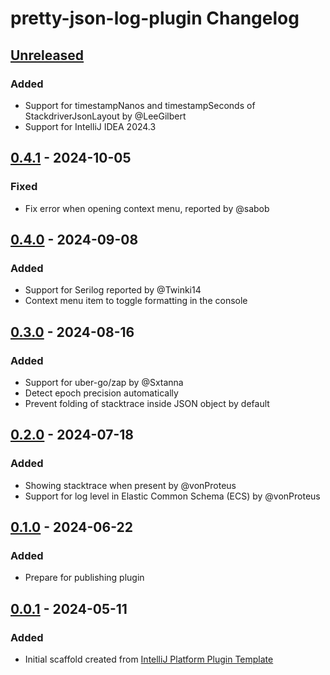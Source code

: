 <!-- Keep a Changelog guide -> https://keepachangelog.com -->

# pretty-json-log-plugin Changelog

## [Unreleased]

### Added

- Support for timestampNanos and timestampSeconds of StackdriverJsonLayout by @LeeGilbert
- Support for IntelliJ IDEA 2024.3

## [0.4.1] - 2024-10-05

### Fixed

- Fix error when opening context menu, reported by @sabob

## [0.4.0] - 2024-09-08

### Added

- Support for Serilog reported by @Twinki14
- Context menu item to toggle formatting in the console

## [0.3.0] - 2024-08-16

### Added

- Support for uber-go/zap by @Sxtanna
- Detect epoch precision automatically
- Prevent folding of stacktrace inside JSON object by default

## [0.2.0] - 2024-07-18

### Added

- Showing stacktrace when present by @vonProteus
- Support for log level in Elastic Common Schema (ECS) by @vonProteus

## [0.1.0] - 2024-06-22

### Added

- Prepare for publishing plugin

## [0.0.1] - 2024-05-11

### Added

- Initial scaffold created
  from [IntelliJ Platform Plugin Template](https://github.com/JetBrains/intellij-platform-plugin-template)

[Unreleased]: https://github.com/orangain/pretty-json-log-plugin/compare/v0.4.1...HEAD
[0.4.1]: https://github.com/orangain/pretty-json-log-plugin/compare/v0.4.0...v0.4.1
[0.4.0]: https://github.com/orangain/pretty-json-log-plugin/compare/v0.3.0...v0.4.0
[0.3.0]: https://github.com/orangain/pretty-json-log-plugin/compare/v0.2.0...v0.3.0
[0.2.0]: https://github.com/orangain/pretty-json-log-plugin/compare/v0.1.0...v0.2.0
[0.1.0]: https://github.com/orangain/pretty-json-log-plugin/compare/v0.0.1...v0.1.0
[0.0.1]: https://github.com/orangain/pretty-json-log-plugin/commits/v0.0.1
